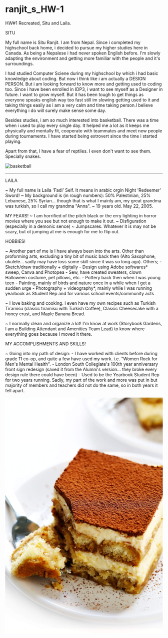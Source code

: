 # ranjit_s_HW-1
HW#1 Recreated, Situ and Laila.

SITU

My full name is Situ Ranjit. I am from Nepal. Since i completed my highschool back home, i decided to pursue my higher studies here in Canada. As being a Nepalese i had never spoken English before. I'm slowly adapting the environment and getting more familiar with the people and it's surroundings.

I had studied Computer Sciene during my highschool by which i had basic knowledge about coding. But now i think like i am actually a DESIGN PERSON. But i am looking forward to know more and getting used to coding too. Since i have been enrolled in IDP3, i want to see myself as a Designer in future. I want to grow myself. But it has been tough to get things as everyone speaks english way too fast still im slowing getting used to it and taking things easily as i am a very calm and time taking person.I believe everything i do will surely make sense some day.

Besides studies, i am so much interested into basketball. There was a time when i used to play every single day. It helped me a lot as it keeps me physically and mentally fit, cooperate with teammates and meet new people during tournaments. I have started being extrovert since the time i started playing. 

Apart from that, I have a fear of reptiles. I even don't want to see them. Specially snakes.

![basketball](img/basketball.jepg)

-----------

LAILA

~ My full name is Laila 'Fadi' Seif. It means in arabic orgin Night 'Redeemer' Sword!
~ My background is (in rough numbers): 50% Palestinian, 25% Lebanese, 25% Syrian... though that is what I mainly am, my great grandma was turkish, so I call my grandma "Anna".
~ 19 years old. May 22, 2005.



MY FEARS!
~ I am horrified of the pitch black or the erry lighting in horror movies where you see but not enough to make it out.
~ Disfiguration (especially in a demonic sence)
~ Jumpscares. Whatever it is may not be scary, but ot jumping at me is enough for me to flip out.



HOBBIES!

~ Another part of me is I have always been into the arts. Other than proforming arts, excluding a tiny bit of music back then (Alto Saxophone, ukulele... sadly may have loss some skill since it was so long ago). Others;
    - Sketch/draw traditionally + digitally
    - Design using Adobe softwares* sweep, Canva and Photopea
    - Sew, have created sweaters, clown Halloween costume, pet pillows, etc.
    - Pottery back then when I was young teen
    - Painting, mainly of birds and nature once in a while when I get a sudden urge
    - Photography + videography*, mainly while I was running yearbook as Student Rep and for various school events/community acts

~ I love baking and cooking. I even have my own recipes such as Turkish Tiramisu (classic tiramisu with Turkish Coffee), Classic Cheesecake with a honey crust, and Maple Banana Bread.

~ I normally clean and organize a lot! I'm know at work (Storybook Gardens, I am a Building Attendant and Amenities Team Lead) to know where everything goes because I moved it there.

MY ACCOMPLISHMENTS AND SKILLS!

~ Going into my path of design:
    - I have worked with clients before during grade 11 co-op, and quite a few have used my work. i.e. "Women Rock for Men's Mental Health".
    - London South Collegiate's 100th year anniversary front sign redesign (saved it from the Alumni's version... they broke every design rule there could have been)
    - Used to be the Yearbook Student Rep for two years running. Sadly, my part of the work and more was put in but majority of members and teachers did not do the same, so in both years it fell apart.

![tiramisu](img/Tiramisu-Recipe-Covercopycopy.jpg)